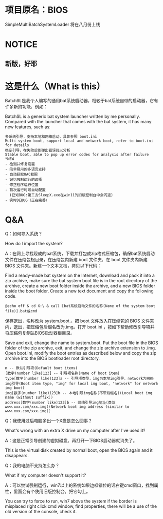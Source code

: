 # 项目原名：BIOS
SimpleMultiBatchSystemLoader
将在八月份上线

# NOTICE
新版，好耶
---

# 这是什么（What is this）

BatchSL是我个人编写的通用bat系统启动器，相较于bat系统自带的启动器，它有许多新的功能，例如：

BatchSL is a generic bat system launcher written by me personally. Compared with the launcher that comes with the bat system, it has many new features, such as:

    多系统引导，支持本地和网络启动，具体参照 boot.ini
    Multi-system boot, support local and network boot, refer to boot.ini for details
    稳定引导，在失败后能弹出错误码以分析
    Stable boot, able to pop up error codes for analysis after failure
    *NEW
    - 检测并修复设置
    - 简单易用的多语言支持
    - 自动获取UAC权限
    - 记忆强制运行的选择
    - 修正程序运行位置
    - 首次运行时可自动配置
      (已知BUG:第三方SleepX.exe在win11的旧版控制台中会闪退)
    - 实时DEBUG（正在完善）

# Q&A

Q：如何导入系统？

   How do I import the system?

A：在网上寻找现成的bat系统，下载并打包成zip格式压缩包，确保bat系统启动文件在压缩包根目录，在压缩包内新建 boot 文件夹，在 boot 文件夹内新建 BIOS 文件夹。新建一个文本文档，拷贝以下代码：

   Find a ready-made bat system on the Internet, download and pack it into a zip archive, make sure the bat system boot file is in the root directory of the archive, create a new boot folder inside the archive, and a new BIOS folder inside the boot folder. Create a new text document and copy the following code.

    @echo off & cd X:\ & call [bat系统启动文件的名称(Name of the system boot file)].bat或cmd

保存退出，名称改为 system.boot 。把 boot 文件放入在压缩包的 BIOS 文件夹内，退出，把压缩包后缀名改为.img。打开 boot.ini ，按如下帮助修改引导项并将压缩包复制进BIOS启动器根目录。

Save and exit, change the name to system.boot. Put the boot file in the BIOS folder of the zip archive, exit, and change the zip archive extension to .img. Open boot.ini, modify the boot entries as described below and copy the zip archive into the BIOS bootloader root directory.

    n -- 默认引导项(Default boot items)
    [数字(number like)123] -- 引导项名称(Name of boot item)
    type[数字(number like)123]a -- 引导项类型，img为本地img引导，network为网络img引导(Boot item type, "img" for local img boot, "network" for network img boot)
    img[数字(number like)123]b -- 本地引导img名称(不带后缀名)(Local boot img name (without suffix))
    address[数字(number like)123]b -- 网络引导img地址(类似www.xxx.com/xxx.img)(Network boot img address (similar to www.xxx.com/xxx.img))

Q：我使用过后电脑多出一个X盘是怎么回事？

   What's wrong with an extra X drive on my computer after I've used it?

A：这是正常引导创建的虚拟磁盘，再打开一下BIOS启动器就消失了。

   This is the virtual disk created by normal boot, open the BIOS again and it disappears.

Q：我的电脑不支持怎么办？

   What if my computer doesn't support it?

A：可以尝试强制运行，win7以上的系统如果边框错位的话右键cmd窗口，找到属性，里面会有个使用旧版控制台，把它勾上。

   You can try to force to run, win7 above the system if the border is misplaced right click cmd window, find properties, there will be a use of the old version of the console, check it.
